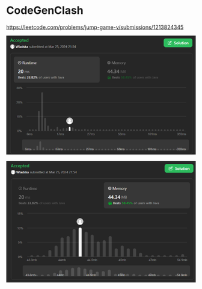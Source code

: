 # CodeGenClash

https://leetcode.com/problems/jump-game-v/submissions/1213824345

![runtime](./images/leetcodesummary/runtime.png)

![memory](./images/leetcodesummary/memory.png)